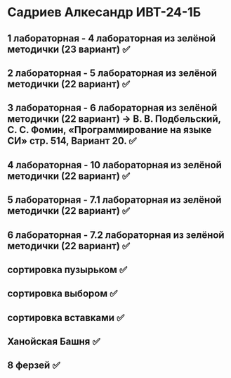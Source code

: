 # Садриев Алкесандр ИВТ-24-1Б
## 1 лабораторная - 4 лабораторная из зелёной методички (23 вариант) ✅
## 2 лабораторная - 5 лабораторная из зелёной методички (22 вариант) ✅
## 3 лабораторная - 6 лабораторная из зелёной методички (22 вариант) -> В. В. Подбельский, С. С. Фомин, «Программирование на языке СИ» стр. 514, Вариант 20. ✅
## 4 лабораторная - 10 лабораторная из зелёной методички (22 вариант) ✅
## 5 лабораторная - 7.1 лабораторная из зелёной методички (22 вариант) ✅
## 6 лабораторная - 7.2 лабораторная из зелёной методички (22 вариант) ✅
## сортировка пузырьком ✅
## сортировка выбором ✅
## сортировка вставками ✅
## Ханойская Башня ✅
## 8 ферзей ✅
